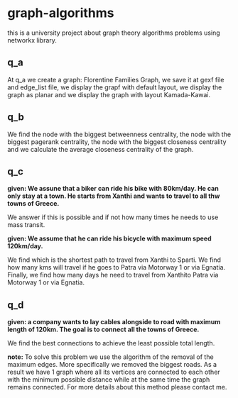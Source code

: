 # graph-algorithms
this is a university project about graph theory algorithms problems using networkx library.

## q_a
At q_a we create a graph: Florentine Families Graph, we save it at gexf file and edge_list file, we display the grapf with default layout, we display the graph as planar and we display the graph with layout Kamada-Kawai.

## q_b
We find the node with the biggest betweenness centrality, the node with the biggest pagerank centrality, the node with the biggest closeness centrality and we calculate the average closeness centrality of the graph.

## q_c
**given: We assune that a biker can ride his bike with 80km/day. He can only stay at a town. He starts from Xanthi and wants to travel to all thw towns of Greece.**

We answer if this is possible and if not how many times he needs to use mass transit.

**given: We assume that he can ride his bicycle with maximum speed 120km/day.**

We find which is the shortest path to travel from Xanthi to Sparti. 
We find how many kms will travel if he goes to Patra via Motorway 1 or via Egnatia.
Finally, we find how many days he need to travel from Xanthito Patra via Motorway 1 or via Egnatia.

## q_d
**given: a company wants to lay cables alongside to road with maximum length of 120km. The goal is to connect all the towns of Greece.**

We find the best connections to achieve the least possible total length.

**note:** To solve this problem we use the algorithm of the removal of the maximum edges. More specifically we removed the biggest roads. As a result we have 1 graph where all its vertices are connected to each other with the minimum possible distance while at the same time the graph remains connected.
For more details about this method please contact me. 


